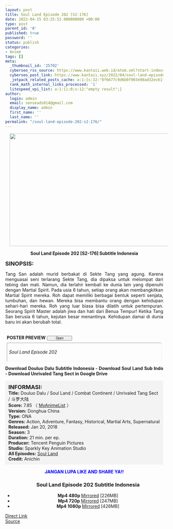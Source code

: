 ```yaml
---
layout: post
title: Soul Land Episode 202 [S2-176]
date: 2022-04-25 03:25:52.000000000 +00:00
type: post
parent_id: '0'
published: true
password: ''
status: publish
categories:
- Anime
tags: []
meta:
  _thumbnail_id: '25702'
  cyberseo_rss_source: https://www.kantaii.web.id/atom.xml?start-index=1&max-results=150
  cyberseo_post_link: https://www.kantaii.xyz/2022/04/soul-land-episode-202-s2-176.html
  _jetpack_related_posts_cache: a:1:{s:32:"8f6677c9d6b0f903e98ad32ec61f8deb";a:2:{s:7:"expires";i:1651010365;s:7:"payload";a:3:{i:0;a:1:{s:2:"id";i:24564;}i:1;a:1:{s:2:"id";i:23442;}i:2;a:1:{s:2:"id";i:24277;}}}}
  rank_math_internal_links_processed: '1'
  litespeed_vpi_list: a:1:{i:0;s:12:"empty result";}
author:
  login: admin
  email: senseads014@gmail.com
  display_name: admin
  first_name: ''
  last_name: ''
permalink: "/soul-land-episode-202-s2-176/"
---
```

<div class="separator" style="clear: both; text-align: center;"><a href="https://blogger.googleusercontent.com/img/b/R29vZ2xl/AVvXsEgyHYzj8B4aToou7nVP2M9PdvaLGRNiX0IO3wwfkfqJscWOlb3HUtMjSvKOS-y8n5qcM31nOEmcrzmXlx_yDq01blfCLFvbwKmvuhRHJoqulRIyFZq6XTcjHa5GYCK7Dz9KLUQbGaJaDxY-2Wrdr9EOtWQp1kATJMGPXmAn6H8FRHQsiGiSS_7DpAes/s1365/Soul%20Land%20202%20a.jpg" style="margin-left: 1em; margin-right: 1em;"><img border="0" data-original-height="767" data-original-width="1365" height="360" src="{{ site.baseurl }}/assets/2022/04/Soul%20Land%20202%20a.jpg" width="640" /></a></div>
<p>
<div style="text-align: center;"><b>Soul Land Episode 202 [S2-176] Subtitle Indonesia</b></p>
</div>
<p><b><span style="font-size: large;">SINOPSIS:</span></b>
<div style="text-align: justify;">Tang San adalah murid berbakat di Sekte Tang yang agung. Karena menguasai seni terlarang Sekte Tang, dia dipaksa untuk melompat dari tebing dan mati. Namun, dia terlahir kembali ke dunia lain yang dipenuhi dengan Martial Spirit. Pada usia 6 tahun, setiap orang akan membangkitkan Martial Spirit mereka. Roh dapat memiliki berbagai bentuk seperti senjata, tumbuhan, dan hewan. Mereka bisa membantu orang dengan kehidupan sehari-hari mereka. Roh yang luar biasa bisa dilatih untuk pertempuran. Seorang Spirit Master adalah jiwa dan hati dari Benua Tempur! Ketika Tang San berusia 6 tahun, kejutan besar menantinya. Kehidupan damai di dunia baru ini akan berubah total.</p>
<p><a name="more"></a>
<div>
<div style="margin: 5px;">
<div class="smallfont" style="margin-bottom: 2px;"><span style="font-weight: bold;"><br />POSTER PREVIEW</span><input onclick="if (this.parentNode.parentNode.getElementsByTagName('div')[1].getElementsByTagName('div')[0].style.display != '') { this.parentNode.parentNode.getElementsByTagName('div')[1].getElementsByTagName('div')[0].style.display = ''; this.innerText = ''; this.value = ' Close..'; } else { this.parentNode.parentNode.getElementsByTagName('div')[1].getElementsByTagName('div')[0].style.display = 'none'; this.innerText = ''; this.value = ' Clik Here'; }" style="font-size: 10px; margin: 5px; padding: 0px; width: 80px;" type="button" value="Open" /></div>
<div class="alt2" style="border: 1px inset; margin: 0px; padding: 6px;">
<div style="display: none;">
<div class="separator" style="clear: both; text-align: center;"><a href="https://blogger.googleusercontent.com/img/b/R29vZ2xl/AVvXsEj68JyUKquvvBHdQX9fSM14twV4GJGqu9ZQDRa5OS8CZc1pyYvjhP_5ynpx7yO-T_V2GgrSt1zZ6nhT2_E_OFZSxvxFbqNp7WEuQEyrSnGDEcgsf7wpBHACY2rPDe9KFnqWqpEQjU0sch8acnGiTNWg52L2jZ9a5DX42tyZXkChFY3IRPbyi6ImMC2j/s1365/Soul%20Land%20202%20b.jpg" style="margin-left: 1em; margin-right: 1em;"><img border="0" data-original-height="767" data-original-width="1365" height="360" src="{{ site.baseurl }}/assets/2022/04/Soul%20Land%20202%20b.jpg" width="640" /></a></div>
<p>
<div class="separator" style="clear: both; text-align: center;"><a href="https://blogger.googleusercontent.com/img/b/R29vZ2xl/AVvXsEgyHYzj8B4aToou7nVP2M9PdvaLGRNiX0IO3wwfkfqJscWOlb3HUtMjSvKOS-y8n5qcM31nOEmcrzmXlx_yDq01blfCLFvbwKmvuhRHJoqulRIyFZq6XTcjHa5GYCK7Dz9KLUQbGaJaDxY-2Wrdr9EOtWQp1kATJMGPXmAn6H8FRHQsiGiSS_7DpAes/s1365/Soul%20Land%20202%20a.jpg" style="margin-left: 1em; margin-right: 1em;"><img border="0" data-original-height="767" data-original-width="1365" height="360" src="{{ site.baseurl }}/assets/2022/04/Soul%20Land%20202%20a.jpg" width="640" /></a></div>
</div>
<p><i>Soul Land Episode 202</i></div>
</div>
</div>
<p> <b>Download Douluo Dalu Subtitle Indonesia - Download Soul Land Sub Indo - Download Unrivaled Tang Sect in Google Drive</b></div>
<p>
<div style="background-color: #f3f3f3; padding: 10px; text-align: left;"><b><span style="font-size: large;">INFORMASI:</span></b><br /><b>Title:</b> Douluo Dalu / Soul Land / Combat Continent / Unrivaled Tang Sect / 斗罗大陆<br /><b>Score:</b> 7.85 〈 <a href="https://myanimelist.net/anime/37150/Douluo_Dalu" target="_blank" rel="noopener">MyAnimeList</a> 〉<br /><b>Version:</b> Donghua China<br /><b>Type:</b> ONA<br /><b>Genres:</b> Action, Adventure, Fantasy, Historical, Martial Arts, Supernatural<br /><b>Released:</b> Jan 20, 2018<br /><b>Season:</b> 3<br /><b>Duration:</b> 21 min. per ep.<br /><b>Producer:</b> Tencent Penguin Pictures<br /><b>Studio:</b> Sparkly Key Animation Studio<br /><b>All Episodes:</b> <a href="https://www.kantaii.xyz/2018/02/soul-land-douluo-dalu.html" target="_blank" rel="noopener">Soul Land</a><br /><b>Credit:</b> Anichin</div>
<p>
<div style="text-align: center;"><b><span style="color: blue;">JANGAN LUPA LIKE AND SHARE YA!!</span></b>
<div class="dl">
<ul />
<h3 style="text-align: center;">Soul Land Episode 202 Subtitle Indonesia</h3>
<li style="text-align: center;"><b>Mp4 480p </b><a href="https://apk.miuiku.com/hm1vjT4CYZ" target="_blank" rel="noopener">Mirrored</a> [226MB]</li>
<li style="text-align: center;"><b>Mp4 720p </b><a href="https://apk.miuiku.com/VqQgwnv6" target="_blank" rel="noopener">Mirrored</a> [247MB]</li>
<li style="text-align: center;"><b>Mp4 1080p </b><a href="https://apk.miuiku.com/2RXkJNcm" target="_blank" rel="noopener">Mirrored</a> [426MB]</li>
</div></div>
<link rel="stylesheet" href="https://cdnjs.cloudflare.com/ajax/libs/font-awesome/4.7.0/css/font-awesome.min.css" />
<div class="divbtn"> <a href="https://handymansurrender.com/fihup8buzv?key=94550f7ce39444073321dde3b8782f97" class="btn"><i class="fa fa-download"></i> Direct Link</a> <br /><a href="https://www.kantaii.xyz/2022/04/soul-land-episode-202-s2-176.html">Source</a> </div>
